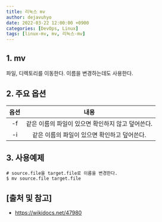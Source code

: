 ```yaml
---
title: 리눅스 mv
author: dejavuhyo
date: 2022-03-22 12:00:00 +0900
categories: [DevOps, Linux]
tags: [linux-mv, mv, 리눅스-mv]
---
```


## 1. mv
파일, 디렉토리를 이동한다. 이름을 변경하는데도 사용한다.

## 2. 주요 옵션

| 옵션 | 내용 |
|:-----:|:-----:|
| -f | 같은 이름의 파일이 있으면 확인하지 않고 덮어쓴다. |
| -i | 같은 이름의 파일이 있으면 확인하고 덮어쓴다. |

## 3. 사용예제

```shell
# source.file을 target.file로 이름을 변경한다.
$ mv source.file target.file
```

## [출처 및 참고]
* <https://wikidocs.net/47980>
